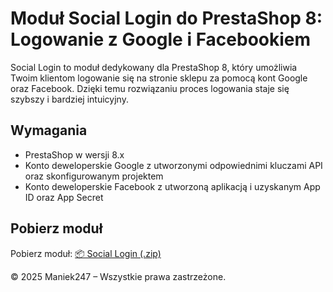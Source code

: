 # Moduł Social Login do PrestaShop 8: Logowanie z Google i Facebookiem

Social Login to moduł dedykowany dla PrestaShop 8, który umożliwia Twoim klientom logowanie się na stronie sklepu za pomocą kont Google oraz Facebook.
Dzięki temu rozwiązaniu proces logowania staje się szybszy i bardziej intuicyjny.

## Wymagania

- PrestaShop w wersji 8.x
- Konto deweloperskie Google z utworzonymi odpowiednimi kluczami API oraz skonfigurowanym projektem
- Konto deweloperskie Facebook z utworzoną aplikacją i uzyskanym App ID oraz App Secret

## Pobierz moduł

Pobierz moduł:
[📦 Social Login (.zip)](https://github.com/TWÓJ_UŻYTKOWNIK/TWÓJE_REPOZYTORIUM/releases/download/v1.0.0/nazwa_pliku.zip)


© 2025 Maniek247 – Wszystkie prawa zastrzeżone.

